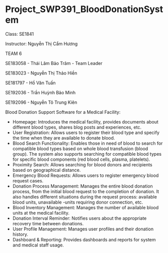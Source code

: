 # Project_SWP391_BloodDonationSystem
Class: SE1841

Instructor: 	Nguyễn Thị Cẩm Hương

TEAM 6 

SE183058 - Thái Lâm Bảo Trâm - Team Leader 

SE183023 - Nguyễn Thị Thảo Hiền

SE181797 - Hồ Văn Tuấn

SE192036 - Trần Huỳnh Bảo Minh

SE192096 - Nguyễn Tô Trung	Kiên

Blood Donation Support Software for a Medical Facility:
- Homepage: Introduces the medical facility, provides documents about different blood types, shares blog posts and experiences, etc.
- User Registration: Allows users to register their blood type and specify the time when they are available to donate blood.
- Blood Search Functionality: Enables those in need of blood to search for compatible blood types based on whole blood transfusion (blood group). The system also supports searching for compatible blood types for specific blood components (red blood cells, plasma, platelets).
- Proximity Search: Allows searching for blood donors and recipients based on geographical distance.
- Emergency Blood Requests: Allows users to register emergency blood request cases.
- Donation Process Management: Manages the entire blood donation process, from the initial blood request to the completion of donation. It also handles different situations during the request process: available blood units, unavailable -units requiring donor connection, etc.
- Blood Inventory Management: Manages the number of available blood units at the medical facility.
- Donation Interval Reminder: Notifies users about the appropriate recovery time between donations.
- User Profile Management: Manages user profiles and their donation history.
- Dashboard & Reporting: Provides dashboards and reports for system and medical staff usage.

